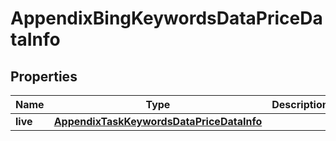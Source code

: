 

# AppendixBingKeywordsDataPriceDataInfo


## Properties

| Name | Type | Description | Notes |
|------------ | ------------- | ------------- | -------------|
|**live** | [**AppendixTaskKeywordsDataPriceDataInfo**](AppendixTaskKeywordsDataPriceDataInfo.md) |  |  [optional] |



